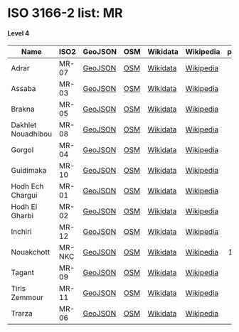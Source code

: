 # ISO 3166-2 list: MR


#### Level 4
Name | ISO2 | GeoJSON | OSM | Wikidata | Wikipedia | population 
--- | --- | --- | --- | --- | --- | --: 
Adrar | MR-07 | [GeoJSON](../../geojson/q8/iso2/MR/MR-07.geojson) | [OSM](https://www.openstreetmap.org/relation/3394986) | [Wikidata](https://www.wikidata.org/wiki/Q366626) | [Wikipedia](http://en.wikipedia.org/wiki/ar%3A%D9%88%D9%84%D8%A7%D9%8A%D8%A9%20%D8%A3%D8%AF%D8%B1%D8%A7%D8%B1%20%28%D9%85%D9%88%D8%B1%D9%8A%D8%AA%D8%A7%D9%86%D9%8A%D8%A7%29) | 59,577
Assaba | MR-03 | [GeoJSON](../../geojson/q8/iso2/MR/MR-03.geojson) | [OSM](https://www.openstreetmap.org/relation/3395241) | [Wikidata](https://www.wikidata.org/wiki/Q738546) | [Wikipedia](http://en.wikipedia.org/wiki/ar%3A%D9%88%D9%84%D8%A7%D9%8A%D8%A9%20%D8%A7%D9%84%D8%B9%D8%B5%D8%A7%D8%A8%D8%A9) | 
Brakna | MR-05 | [GeoJSON](../../geojson/q8/iso2/MR/MR-05.geojson) | [OSM](https://www.openstreetmap.org/relation/3395242) | [Wikidata](https://www.wikidata.org/wiki/Q12632) | [Wikipedia](http://en.wikipedia.org/wiki/ar%3A%D9%88%D9%84%D8%A7%D9%8A%D8%A9%20%D8%A7%D9%84%D8%A8%D8%B1%D8%A7%D9%83%D9%86%D8%A9) | 
Dakhlet Nouadhibou | MR-08 | [GeoJSON](../../geojson/q8/iso2/MR/MR-08.geojson) | [OSM](https://www.openstreetmap.org/relation/3395035) | [Wikidata](https://www.wikidata.org/wiki/Q859573) | [Wikipedia](http://en.wikipedia.org/wiki/ar%3A%D8%AF%D8%A7%D8%AE%D9%84%D8%A9%20%D9%86%D9%88%D8%A7%D8%B0%D9%8A%D8%A8%D9%88) | 
Gorgol | MR-04 | [GeoJSON](../../geojson/q8/iso2/MR/MR-04.geojson) | [OSM](https://www.openstreetmap.org/relation/3395243) | [Wikidata](https://www.wikidata.org/wiki/Q859831) | [Wikipedia](http://en.wikipedia.org/wiki/ar%3A%D9%88%D9%84%D8%A7%D9%8A%D8%A9%20%D9%83%D9%88%D8%B1%D9%83%D9%88%D9%84) | 
Guidimaka | MR-10 | [GeoJSON](../../geojson/q8/iso2/MR/MR-10.geojson) | [OSM](https://www.openstreetmap.org/relation/3395244) | [Wikidata](https://www.wikidata.org/wiki/Q768119) | [Wikipedia](http://en.wikipedia.org/wiki/ar%3A%D9%88%D9%84%D8%A7%D9%8A%D8%A9%20%D8%BA%D9%8A%D8%AF%D9%8A%D9%85%D8%A7%D8%BA%D8%A7) | 
Hodh Ech Chargui | MR-01 | [GeoJSON](../../geojson/q8/iso2/MR/MR-01.geojson) | [OSM](https://www.openstreetmap.org/relation/3394987) | [Wikidata](https://www.wikidata.org/wiki/Q12621) | [Wikipedia](http://en.wikipedia.org/wiki/ar%3A%D9%88%D9%84%D8%A7%D9%8A%D8%A9%20%D8%A7%D9%84%D8%AD%D9%88%D8%B6%20%D8%A7%D9%84%D8%B4%D8%B1%D9%82%D9%8A) | 
Hodh El Gharbi | MR-02 | [GeoJSON](../../geojson/q8/iso2/MR/MR-02.geojson) | [OSM](https://www.openstreetmap.org/relation/3395036) | [Wikidata](https://www.wikidata.org/wiki/Q850435) | [Wikipedia](http://en.wikipedia.org/wiki/ar%3A%D9%88%D9%84%D8%A7%D9%8A%D8%A9%20%D8%A7%D9%84%D8%AD%D9%88%D8%B6%20%D8%A7%D9%84%D8%BA%D8%B1%D8%A8%D9%8A) | 
Inchiri | MR-12 | [GeoJSON](../../geojson/q8/iso2/MR/MR-12.geojson) | [OSM](https://www.openstreetmap.org/relation/3395037) | [Wikidata](https://www.wikidata.org/wiki/Q850022) | [Wikipedia](http://en.wikipedia.org/wiki/ar%3A%D9%88%D9%84%D8%A7%D9%8A%D8%A9%20%D8%A5%D9%8A%D9%86%D8%B4%D9%8A%D8%B1%D9%8A) | 
Nouakchott | MR-NKC | [GeoJSON](../../geojson/q8/iso2/MR/MR-NKC.geojson) | [OSM](https://www.openstreetmap.org/relation/3395130) | [Wikidata](https://www.wikidata.org/wiki/Q3688) | [Wikipedia](http://en.wikipedia.org/wiki/ar%3A%D9%86%D9%88%D8%A7%D9%83%D8%B4%D9%88%D8%B7) | 1,077,169
Tagant | MR-09 | [GeoJSON](../../geojson/q8/iso2/MR/MR-09.geojson) | [OSM](https://www.openstreetmap.org/relation/3394988) | [Wikidata](https://www.wikidata.org/wiki/Q843903) | [Wikipedia](http://en.wikipedia.org/wiki/ar%3A%D9%88%D9%84%D8%A7%D9%8A%D8%A9%20%D8%AA%D9%83%D8%A7%D9%86%D8%AA) | 
Tiris Zemmour | MR-11 | [GeoJSON](../../geojson/q8/iso2/MR/MR-11.geojson) | [OSM](https://www.openstreetmap.org/relation/3394989) | [Wikidata](https://www.wikidata.org/wiki/Q859567) | [Wikipedia](http://en.wikipedia.org/wiki/ar%3A%D9%88%D9%84%D8%A7%D9%8A%D8%A9%20%D8%AA%D9%8A%D8%B1%D8%B3%20%D8%B2%D9%85%D9%88%D8%B1) | 
Trarza | MR-06 | [GeoJSON](../../geojson/q8/iso2/MR/MR-06.geojson) | [OSM](https://www.openstreetmap.org/relation/3395245) | [Wikidata](https://www.wikidata.org/wiki/Q859581) | [Wikipedia](http://en.wikipedia.org/wiki/ar%3A%D9%88%D9%84%D8%A7%D9%8A%D8%A9%20%D8%A7%D9%84%D8%AA%D8%B1%D8%A7%D8%B1%D8%B2%D8%A9) | 
